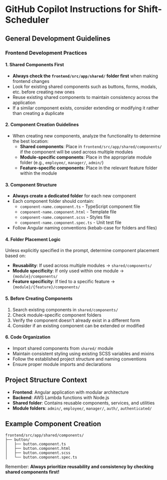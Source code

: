 # GitHub Copilot Instructions for Shift-Scheduler

## General Development Guidelines

### Frontend Development Practices

#### 1. Shared Components First
- **Always check the `frontend/src/app/shared/` folder first** when making frontend changes
- Look for existing shared components such as buttons, forms, modals, etc. before creating new ones
- Reuse existing shared components to maintain consistency across the application
- If a similar component exists, consider extending or modifying it rather than creating a duplicate

#### 2. Component Creation Guidelines
- When creating new components, analyze the functionality to determine the best location:
  - **Shared components**: Place in `frontend/src/app/shared/components/` if the component will be used across multiple modules
  - **Module-specific components**: Place in the appropriate module folder (e.g., `employee/`, `manager/`, `admin/`)
  - **Feature-specific components**: Place in the relevant feature folder within the module

#### 3. Component Structure
- **Always create a dedicated folder** for each new component
- Each component folder should contain:
  - `component-name.component.ts` - TypeScript component file
  - `component-name.component.html` - Template file
  - `component-name.component.scss` - Styles file
  - `component-name.component.spec.ts` - Unit test file
- Follow Angular naming conventions (kebab-case for folders and files)

#### 4. Folder Placement Logic
Unless explicitly specified in the prompt, determine component placement based on:
- **Reusability**: If used across multiple modules → `shared/components/`
- **Module specificity**: If only used within one module → `{module}/components/`
- **Feature specificity**: If tied to a specific feature → `{module}/{feature}/components/`

#### 5. Before Creating Components
1. Search existing components in `shared/components/`
2. Check module-specific component folders
3. Verify the component doesn't already exist in a different form
4. Consider if an existing component can be extended or modified

#### 6. Code Organization
- Import shared components from `shared/` module
- Maintain consistent styling using existing SCSS variables and mixins
- Follow the established project structure and naming conventions
- Ensure proper module imports and declarations

## Project Structure Context
- **Frontend**: Angular application with modular architecture
- **Backend**: AWS Lambda functions with Node.js
- **Shared folder**: Contains reusable components, services, and utilities
- **Module folders**: `admin/`, `employee/`, `manager/`, `auth/`, `authenticated/`

## Example Component Creation
```
frontend/src/app/shared/components/
├── button/
│   ├── button.component.ts
│   ├── button.component.html
│   ├── button.component.scss
│   └── button.component.spec.ts
```

Remember: **Always prioritize reusability and consistency by checking shared components first!**
